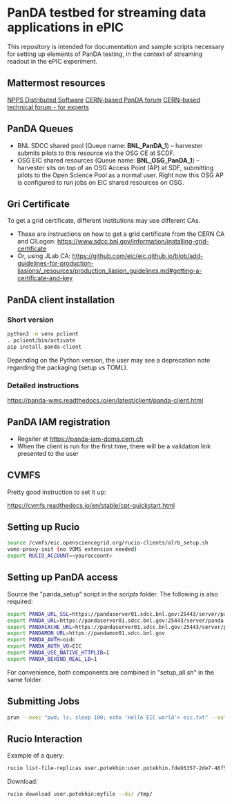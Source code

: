 # PanDA testbed for streaming data applications in ePIC

This repository is intended for documentation and sample scripts
necessary for setting up elements of PanDA testing, in the context
of streaming readout in the ePIC experiment.

## Mattermost resources

[NPPS Distributed Software](https://chat.sdcc.bnl.gov/npps/channels/distributed-software)
[CERN-based PanDA forum](https://mattermost.web.cern.ch/panda/channels/town-square)
[CERN-based technical forum - for experts](https://mattermost.web.cern.ch/panda/channels/technical-forum)

## PanDA Queues

* BNL SDCC shared pool (Queue name: **BNL_PanDA_1**) – harvester submits pilots to this resource via the OSG CE at SCDF.  
* OSG EIC shared resources (Queue name: **BNL_OSG_PanDA_1**) – harvester sits on top of an OSG Access Point (AP) at SDF,
submitting pilots to the Open Science Pool as a normal user. Right now this OSG AP is configured to run jobs on EIC shared
resources on OSG.

## Gri Certificate

To get a grid certificate, different institutions may use different CAs. 
* These are instructions on how to get a grid certificate from the CERN CA and CILogon: https://www.sdcc.bnl.gov/information/installing-grid-certificate
* Or, using JLab CA: https://github.com/eic/eic.github.io/blob/add-guidelines-for-production-liasions/_resources/production_liasion_guidelines.md#getting-a-certificate-and-key


## PanDA client installation

### Short version
```bash
python3 -m venv pclient
. pclient/bin/activate
pip install panda-client
```

Depending on the Python version, the user may see a deprecation note regarding the packaging (setup vs TOML).


### Detailed instructions

https://panda-wms.readthedocs.io/en/latest/client/panda-client.html

## PanDA IAM registration

* Regsiter at https://panda-iam-doma.cern.ch
* When the client is run for the first time, there will be a validation link presented to the user


## CVMFS

Pretty good instruction to set it up:

https://cvmfs.readthedocs.io/en/stable/cpt-quickstart.html

## Setting up Rucio

```bash
source /cvmfs/eic.opensciencegrid.org/rucio-clients/alrb_setup.sh
voms-proxy-init (no VOMS extension needed)
export RUCIO_ACCOUNT=<youraccount>
```

## Setting up PanDA access

Source the "panda_setup" script in the _scripts_ folder. The following is also
required:

```bash
export PANDA_URL_SSL=https://pandaserver01.sdcc.bnl.gov:25443/server/panda
export PANDA_URL=https://pandaserver01.sdcc.bnl.gov:25443/server/panda
export PANDACACHE_URL=https://pandaserver01.sdcc.bnl.gov:25443/server/panda
export PANDAMON_URL=https://pandamon01.sdcc.bnl.gov
export PANDA_AUTH=oidc
export PANDA_AUTH_VO=EIC
export PANDA_USE_NATIVE_HTTPLIB=1
export PANDA_BEHIND_REAL_LB=1
```

For convenience, both components are combined in "setup_all.sh" in the same folder.



## Submitting Jobs

```bash
prun --exec "pwd; ls; sleep 100; echo 'Hello EIC world'> eic.txt" --outDS user.potekhin.`uuidgen` --nJobs 1 --vo wlcg --site BNL_PanDA_1 --prodSourceLabel test --workingGroup ${PANDA_AUTH_VO} --noBuild
```

## Rucio Interaction

Example of a query:

```bash
rucio list-file-replicas user.potekhin:user.potekhin.fdeb5357-2de7-46f5-8bee-5942e9b551c0.log.8337.000001.log.tgz
```

Download:
```bash
rucio download user.potekhin:myfile --dir /tmp/
```
